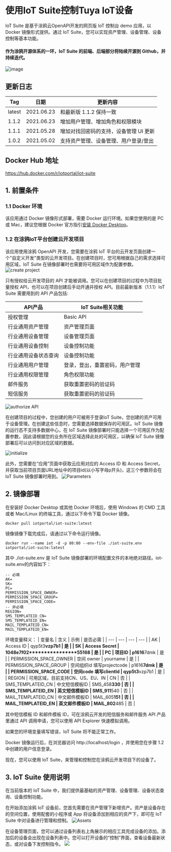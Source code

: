 # 使用IoT Suite控制Tuya IoT设备

IoT Suite 是基于涂鸦云OpenAPI开发的网页版 IoT 控制台 demo 应用，以 Docker 镜像形式提供。通过 IoT Suite，您可以实现资产管理、设备管理、设备控制等基本功能。
#### 作为涂鸦开源体系的一环，IoT Suite 的前端、后端部分将陆续开源到 Github，并持续迭代。
![image](https://images.tuyacn.com/op/cloud_dev_plat/saas_dev_frwk/Overview1.jpg)

## 更新日志

| Tag | 日期 | 更新内容 |
| --- | --- | --- |
| latest | 2021.06.23 | 和最新版 1.1.2 保持一致 |
| 1.1.2 | 2021.06.23 | 增加用户管理、增加角色和权限模块 |
| 1.1.1 | 2021.05.28 | 增加对找回密码的支持，设备管理 UI 更新 |
| 1.0.2 | 2021.05.02 | 支持资产管理、设备管理、用户登录/登出 |

## Docker Hub 地址
https://hub.docker.com/r/iotportal/iot-suite

## 1. 前置条件

### 1.1 Docker 环境

该应用通过 Docker 镜像形式部署，需要 Docker 运行环境。如果您使用的是 PC 或 Mac，建议您根据 Docker 官方指引[安装 Docker Desktop](https://docs.docker.com/desktop/)。

### 1.2 在涂鸦IoT平台创建云开发项目

该应用使用涂鸦 OpenAPI 开发，您需要在涂鸦 IoT 平台的云开发页面创建一个"自定义开发"类型的云开发项目。在创建项目时，您可用根据自己的需求选择可用区域，IoT Suite 在镜像部署时也需要将可用区域作为配置参数。
![create project](https://images.tuyacn.com/op/cloud_dev_plat/saas_dev_frwk/creat-project1.jpg)

只有授权给云开发项目的 API 才能被调用。您可以在创建项目的过程中为项目批量授权 API，也可以在项目创建后手动开通并授权 API。目前最新版本（1.1.1）IoT Suite 需要用到的 API 产品包括:

| API产品 | IoT Suite相关功能 |
| --- | --- |
| 授权管理  | Basic API |
| 行业通用资产管理 | 资产管理页面 |
| 行业通用设备管理 | 设备管理页面 |
| 行业通用设备控制 | 设备控制功能 |
| 行业通用设备状态查询 | 设备控制功能 |
| 行业通用用户管理 | 登录，登出，重置密码，用户管理 |
| 行业通用权限管理 | 角色权限功能 |
| 邮件服务 | 获取重置密码的验证码 |
| 短信服务 | 获取重置密码的验证码 |

![authorize API](https://images.tuyacn.com/op/cloud_dev_plat/saas_dev_frwk/AuthorizeAPI.jpg)

在创建项目的过程中，您创建的用户可被用于登录IoT Suite，您创建的资产可用于设备管理。在创建这些信息时，您需要选择数据保存的可用区。IoT Suite 镜像的运行态不支持多数据中心，在 IoT Suite 镜像部署时只能选择一个可用区作为配置参数，因此请根据您的业务所在区域选择此处的可用区，以确保 IoT Suite 镜像部署后可以访问到对应区域的数据。

![initialize](https://images.tuyacn.com/op/cloud_dev_plat/saas_dev_frwk/initialize.jpg)


此外，您需要在“应用”页面中获取云应用对应的 Access ID 和 Access Secret，并获取当前项目页面URL地址中的项目id(以小写字母p开头)，这三个参数将会在IoT Suite 镜像部署时用到。
![Parameters](https://images.tuyacn.com/op/cloud_dev_plat/saas_dev_frwk/Parameters.jpg)


## 2. 镜像部署

在安装好 Docker Desktop 或其他 Docker 环境后，使用 Windows 的 CMD 工具或者 Mac/Linux 的终端工具，通过以下命令下载 Docker 镜像。

```
docker pull iotportal/iot-suite:latest
```

镜像镜像下载完成后，请通过以下命令运行镜像。

```
docker run --name iot -d -p 80:80 --env-file ./iot-suite.env iotportal/iot-suite:latest
```

其中 ./iot-suite.env 是 IoT Suite 镜像部署的环境配置文件的本地绝对路径。iot-suite.env的内容如下：

```
-- 必填
AK=
SK=
PC=
PERMISSION_SPACE_OWNER=
PERMISSION_SPACE_GROUP=
PERMISSION_SPACE_CODE=
-- 非必填
REGION=
SMS_TEMPLATEID_CN=
SMS_TEMPLATEID_EN=
MAIL_TEMPLATEID_CN=
MAIL_TEMPLATEID_EN=
```

环境变量释义：
| 变量名 | 含义 | 示例 | 是否必需 |
| --- | --- | --- | --- |
| AK | Access ID | qyp5t3********vzp7b1 | 是 |
| SK | Access Secret | 1048e7f02****************55168 | 是 |
| PC | 项目ID | p1616********7dmk | 是 |
| PERMISSION_SPACE_OWNER | 空间 owner | yourname | 是 |
| PERMISSION_SPACE_GROUP | 空间组织id 填写projectcode | p1616********7dmk | 是 |
| PERMISSION_SPACE_CODE | 空间code 填写clientId | qyp5t3********vzp7b1 | 是 |
| REGION | 可用区域，目前支持CN、US、EU、IN | CN | 否 |
| SMS_TEMPLATEID_CN | 中文短信模板ID | SMS_458****330 | 否 |
| SMS_TEMPLATEID_EN | 英文短信模板ID | SMS_911****540 | 否 |
| MAIL_TEMPLATEID_CN | 中文邮件模板ID | MAIL_605****151 | 否 |
| MAIL_TEMPLATEID_EN | 英文邮件模板ID | MAIL_802****485 | 否 |

其中短信模板 ID 和邮件模板 ID，可在涂鸦云开发的短信服务和邮件服务 API 产品里通过 API 调用申请，您可以使用 API Explorer 快速模拟调用。

如果您的环境变量填写错误，IoT Suite 将不能正常工作。

Docker 镜像运行后，在浏览器访问 http://localhost/login ，并使用您在步骤 1.2 中创建的用户信息登录。

现在，您可以使用 IoT Suite，来管理和控制您在涂鸦云开发项目下的设备了。

## 3. IoT Suite 使用说明

在当前版本的 IoT Suite 中，我们提供最基础的资产管理、设备管理、设备状态查询、设备控制功能。

在开始添加涂鸦 IoT 设备前，您首先需要在资产管理下新增资产。资产是设备存在的空间位置，使用配套的小程序或 App 将设备添加到相应的资产下，即可在 IoT Suite 中对设备进行管理和控制。
![Assets](https://images.tuyacn.com/op/cloud_dev_plat/saas_dev_frwk/Assets.jpg)

在设备管理页面，您可以通过设备列表右上角展示的相应工具完成设备的添加。添加后的设备会出现在设备列表中。您可以打开设备的“控制”界面，查看设备最新状态，或对设备下发控制指令。
![](https://images.tuyacn.com/op/cloud_dev_plat/saas_dev_frwk/Devices.jpg)








